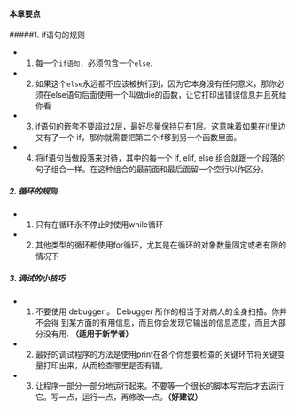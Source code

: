 #### 本章要点

#####1. if语句的规则

- 1. 每一个`if语句`，必须包含一个`else`.
- 2. 如果这个`else`永远都不应该被执行到，因为它本身没有任何意义，那你必须在else语句后面使用一个叫做die的函数，让它打印出错误信息并且死给你看
- 3. if语句的嵌套不要超过2层，最好尽量保持只有1层。这意味着如果在if里边又有了一个 if，那你就需要把第二个if移到另一个函数里面。
- 4. 将if语句当做段落来对待，其中的每一个 if, elif, else 组合就跟一个段落的句子组合一样。在这种组合的最前面和最后面留一个空行以作区分。



##### 2. 循环的规则
- 1. 只有在循环永不停止时使用while循环
- 2. 其他类型的循环都使用for循环，尤其是在循环的对象数量固定或者有限的情况下



##### 3. 调试的小技巧
- 1. 不要使用 debugger 。 Debugger 所作的相当于对病人的全身扫描。你并不会得 到某方面的有用信息，而且你会发现它输出的信息态度，而且大部分没有用. **（适用于新学者）**
- 2. 最好的调试程序的方法是使用print在各个你想要检查的关键环节将关键变量打印出来，从而检查哪里是否有错。
- 3. 让程序一部分一部分地运行起来。不要等一个很长的脚本写完后才去运行它。写一点，运行一点，再修改一点。**（好建议）**